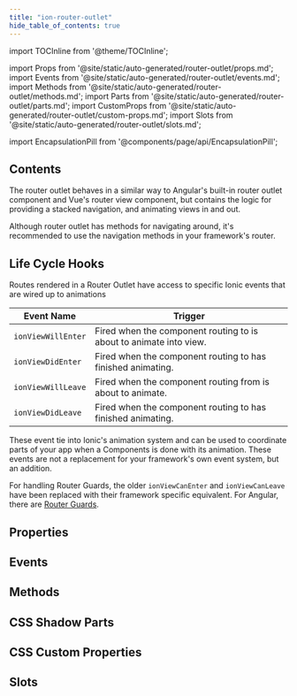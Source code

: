 ```yaml
---
title: "ion-router-outlet"
hide_table_of_contents: true
---
```

import TOCInline from '@theme/TOCInline';

import Props from '@site/static/auto-generated/router-outlet/props.md';
import Events from '@site/static/auto-generated/router-outlet/events.md';
import Methods from '@site/static/auto-generated/router-outlet/methods.md';
import Parts from '@site/static/auto-generated/router-outlet/parts.md';
import CustomProps from '@site/static/auto-generated/router-outlet/custom-props.md';
import Slots from '@site/static/auto-generated/router-outlet/slots.md';



import EncapsulationPill from '@components/page/api/EncapsulationPill';

<EncapsulationPill type="shadow" />

<h2 className="table-of-contents__title">Contents</h2>

<TOCInline
  toc={toc}
  maxHeadingLevel={2}
/>



The router outlet behaves in a similar way to Angular's built-in router outlet component and Vue's router view component, but contains the logic for providing a stacked navigation, and animating views in and out.

Although router outlet has methods for navigating around, it's recommended to use the navigation methods in your framework's router.

## Life Cycle Hooks

Routes rendered in a Router Outlet have access to specific Ionic events that are wired up to animations


| Event Name         | Trigger                                                            |
|--------------------|--------------------------------------------------------------------|
| `ionViewWillEnter` | Fired when the component routing to is about to animate into view. |
| `ionViewDidEnter`  | Fired when the component routing to has finished animating.        |
| `ionViewWillLeave` | Fired when the component routing from is about to animate.         |
| `ionViewDidLeave`  | Fired when the component routing to has finished animating.        |


These event tie into Ionic's animation system and can be used to coordinate parts of your app when a Components is done with its animation. These events are not a replacement for your framework's own event system, but an addition.

For handling Router Guards, the older `ionViewCanEnter` and `ionViewCanLeave` have been replaced with their framework specific equivalent. For Angular, there are [Router Guards](https://angular.io/guide/router#milestone-5-route-guards).




## Properties
<Props />

## Events
<Events />

## Methods
<Methods />

## CSS Shadow Parts
<Parts />

## CSS Custom Properties
<CustomProps />

## Slots
<Slots />